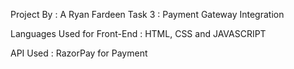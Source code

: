 Project By : A Ryan Fardeen 
Task 3 : Payment Gateway Integration

Languages Used for Front-End : HTML, CSS and JAVASCRIPT

API Used : RazorPay for Payment